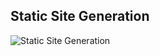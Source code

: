 ## Static Site Generation

![Static Site Generation](https://github.com/irwantowibowo1992/belajar_nextjs/assets/56178630/d28a034b-13d6-4e2d-b709-44d2b23a577d)
